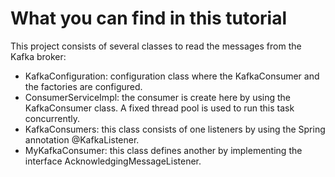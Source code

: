 # What you can find in this tutorial
This project consists of several classes to read the messages from the Kafka broker:
- KafkaConfiguration: configuration class where the KafkaConsumer and the factories are configured.
- ConsumerServiceImpl: the consumer is create here by using the KafkaConsumer class. A fixed thread pool is used to run this task concurrently.
- KafkaConsumers: this class consists of one listeners by using the Spring annotation @KafkaListener.
- MyKafkaConsumer: this class defines another by implementing the interface AcknowledgingMessageListener.